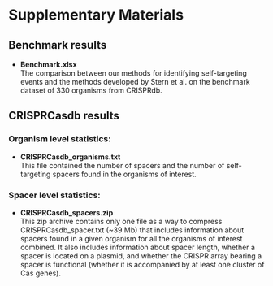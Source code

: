 
# Supplementary Materials

## Benchmark results
* __Benchmark.xlsx__ <br>
The comparison between our methods for identifying self-targeting events 
and the methods developed by Stern et al. on the benchmark dataset of 330 organisms from CRISPRdb.


## CRISPRCasdb results

### Organism level statistics:
* __CRISPRCasdb_organisms.txt__ <br>
This file contained the number of spacers and the number of self-targeting spacers found in the organisms of interest.

### Spacer level statistics:
* __CRISPRCasdb_spacers.zip__ <br>
This zip archive contains only one file as a way to compress CRISPRCasdb_spacer.txt (~39 Mb) that includes information about spacers found in a given organism for all the organisms of interest combined. It also includes information about spacer length, whether a spacer is located on a plasmid, and whether the CRISPR array bearing a spacer is functional (whether it is accompanied by at least one cluster of Cas genes). 
